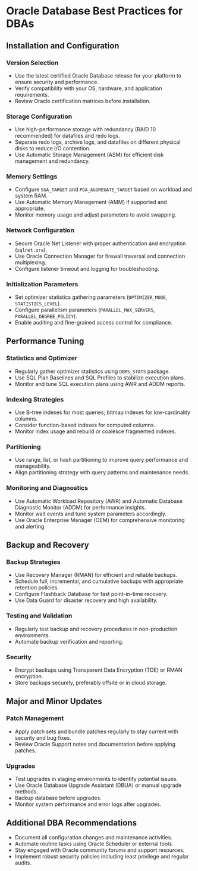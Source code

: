 # Oracle Database Best Practices for DBAs

## Installation and Configuration

### Version Selection
- Use the latest certified Oracle Database release for your platform to ensure security and performance.
- Verify compatibility with your OS, hardware, and application requirements.
- Review Oracle certification matrices before installation.

### Storage Configuration
- Use high-performance storage with redundancy (RAID 10 recommended) for datafiles and redo logs.
- Separate redo logs, archive logs, and datafiles on different physical disks to reduce I/O contention.
- Use Automatic Storage Management (ASM) for efficient disk management and redundancy.

### Memory Settings
- Configure `SGA_TARGET` and `PGA_AGGREGATE_TARGET` based on workload and system RAM.
- Use Automatic Memory Management (AMM) if supported and appropriate.
- Monitor memory usage and adjust parameters to avoid swapping.

### Network Configuration
- Secure Oracle Net Listener with proper authentication and encryption (`sqlnet.ora`).
- Use Oracle Connection Manager for firewall traversal and connection multiplexing.
- Configure listener timeout and logging for troubleshooting.

### Initialization Parameters
- Set optimizer statistics gathering parameters (`OPTIMIZER_MODE`, `STATISTICS_LEVEL`).
- Configure parallelism parameters (`PARALLEL_MAX_SERVERS`, `PARALLEL_DEGREE_POLICY`).
- Enable auditing and fine-grained access control for compliance.

## Performance Tuning

### Statistics and Optimizer
- Regularly gather optimizer statistics using `DBMS_STATS` package.
- Use SQL Plan Baselines and SQL Profiles to stabilize execution plans.
- Monitor and tune SQL execution plans using AWR and ADDM reports.

### Indexing Strategies
- Use B-tree indexes for most queries; bitmap indexes for low-cardinality columns.
- Consider function-based indexes for computed columns.
- Monitor index usage and rebuild or coalesce fragmented indexes.

### Partitioning
- Use range, list, or hash partitioning to improve query performance and manageability.
- Align partitioning strategy with query patterns and maintenance needs.

### Monitoring and Diagnostics
- Use Automatic Workload Repository (AWR) and Automatic Database Diagnostic Monitor (ADDM) for performance insights.
- Monitor wait events and tune system parameters accordingly.
- Use Oracle Enterprise Manager (OEM) for comprehensive monitoring and alerting.

## Backup and Recovery

### Backup Strategies
- Use Recovery Manager (RMAN) for efficient and reliable backups.
- Schedule full, incremental, and cumulative backups with appropriate retention policies.
- Configure Flashback Database for fast point-in-time recovery.
- Use Data Guard for disaster recovery and high availability.

### Testing and Validation
- Regularly test backup and recovery procedures in non-production environments.
- Automate backup verification and reporting.

### Security
- Encrypt backups using Transparent Data Encryption (TDE) or RMAN encryption.
- Store backups securely, preferably offsite or in cloud storage.

## Major and Minor Updates

### Patch Management
- Apply patch sets and bundle patches regularly to stay current with security and bug fixes.
- Review Oracle Support notes and documentation before applying patches.

### Upgrades
- Test upgrades in staging environments to identify potential issues.
- Use Oracle Database Upgrade Assistant (DBUA) or manual upgrade methods.
- Backup database before upgrades.
- Monitor system performance and error logs after upgrades.

## Additional DBA Recommendations
- Document all configuration changes and maintenance activities.
- Automate routine tasks using Oracle Scheduler or external tools.
- Stay engaged with Oracle community forums and support resources.
- Implement robust security policies including least privilege and regular audits.

